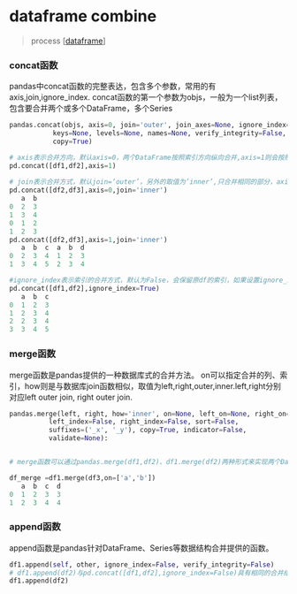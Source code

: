 # dataframe combine
> process [[dataframe]]
### concat函数
pandas中concat函数的完整表达，包含多个参数，常用的有axis,join,ignore_index.
concat函数的第一个参数为objs，一般为一个list列表，包含要合并两个或多个DataFrame，多个Series
```python
pandas.concat(objs, axis=0, join='outer', join_axes=None, ignore_index=False,
           keys=None, levels=None, names=None, verify_integrity=False,
           copy=True)

# axis表示合并方向，默认axis=0，两个DataFrame按照索引方向纵向合并,axis=1则会按照columns横向合并。
pd.concat([df1,df2],axis=1)
 
# join表示合并方式，默认join=‘outer’，另外的取值为’inner’,只合并相同的部分，axis=0时合并结果为相同列名的数据，axis=1时为具有相同索引的数据
pd.concat([df2,df3],axis=0,join='inner')
   a  b
0  2  3
1  3  4
0  1  2
1  2  3
pd.concat([df2,df3],axis=1,join='inner')
   a  b  c  a  b  d
0  2  3  4  1  2  3
1  3  4  5  2  3  4 

#ignore_index表示索引的合并方式，默认为False，会保留原df的索引，如果设置ignore_index=True，合并后的df会重置索引。
pd.concat([df1,df2],ignore_index=True)
   a  b  c
0  1  2  3
1  2  3  4
2  2  3  4
3  3  4  5 

```
### merge函数
merge函数是pandas提供的一种数据库式的合并方法。
on可以指定合并的列、索引，how则是与数据库join函数相似，取值为left,right,outer,inner.left,right分别对应left outer join, right outer join.

```python
pandas.merge(left, right, how='inner', on=None, left_on=None, right_on=None,
          left_index=False, right_index=False, sort=False,
          suffixes=('_x', '_y'), copy=True, indicator=False,
          validate=None):


# merge函数可以通过pandas.merge(df1,df2)、df1.merge(df2)两种形式来实现两个DataFrame的合并,df1.merge(df2)是默认left=self的情况。

df_merge =df1.merge(df3,on=['a','b'])
   a  b  c  d
0  1  2  3  3
1  2  3  4  4 
```

### append函数
append函数是pandas针对DataFrame、Series等数据结构合并提供的函数。

```python
df1.append(self, other, ignore_index=False, verify_integrity=False)
# df1.append(df2)与pd.concat([df1,df2],ignore_index=False)具有相同的合并结果
df1.append(df2) 
```

[//begin]: # "Autogenerated link references for markdown compatibility"
[dataframe]: dataframe "dataframe"
[//end]: # "Autogenerated link references"